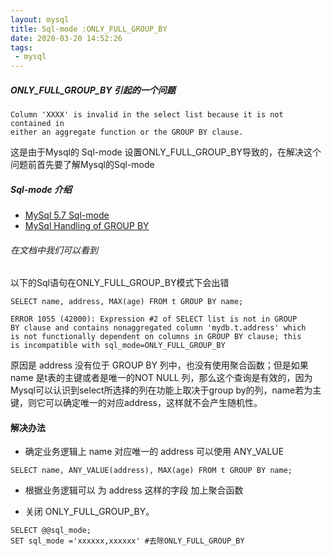 ```yaml
---
layout: mysql
title: Sql-mode :ONLY_FULL_GROUP_BY
date: 2020-03-20 14:52:26
tags:
 - mysql
---
```

##### ONLY_FULL_GROUP_BY 引起的一个问题
```
Column 'XXXX' is invalid in the select list because it is not contained in 
either an aggregate function or the GROUP BY clause.
```
这是由于Mysql的 Sql-mode 设置ONLY_FULL_GROUP_BY导致的，在解决这个问题前首先要了解Mysql的Sql-mode
##### Sql-mode 介绍 
* [MySql 5.7 Sql-mode](https://dev.mysql.com/doc/refman/5.7/en/sql-mode.html#sql-mode-changes)
* [MySql Handling of GROUP BY](https://dev.mysql.com/doc/refman/5.7/en/group-by-handling.html)

###### 在文档中我们可以看到
以下的Sql语句在ONLY_FULL_GROUP_BY模式下会出错
````
SELECT name, address, MAX(age) FROM t GROUP BY name;

ERROR 1055 (42000): Expression #2 of SELECT list is not in GROUP
BY clause and contains nonaggregated column 'mydb.t.address' which
is not functionally dependent on columns in GROUP BY clause; this
is incompatible with sql_mode=ONLY_FULL_GROUP_BY
````
原因是 address 没有位于 GROUP BY 列中，也没有使用聚合函数；但是如果 name 是t表的主键或者是唯一的NOT NULL 列，那么这个查询是有效的，因为Mysql可以认识到select所选择的列在功能上取决于group by的列，name若为主键，则它可以确定唯一的对应address，这样就不会产生随机性。


#### 解决办法

* 确定业务逻辑上 name 对应唯一的 address 可以使用 ANY_VALUE

````
SELECT name, ANY_VALUE(address), MAX(age) FROM t GROUP BY name;
````

* 根据业务逻辑可以 为 address 这样的字段 加上聚合函数

* 关闭 ONLY_FULL_GROUP_BY。

````
SELECT @@sql_mode;
SET sql_mode ='xxxxxx,xxxxxx' #去除ONLY_FULL_GROUP_BY
````